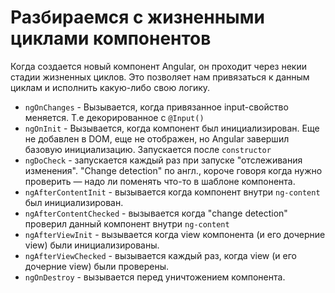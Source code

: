 # Разбираемся с жизненными циклами компонентов

Когда создается новый компонент Angular, он проходит через некии стадии жизненных циклов. Это позволяет нам привязаться
к данным циклам и исполнить какую-либо свою логику.

- `ngOnChanges` - Вызывается, когда привязанное input-свойство меняется. Т.е декорированное с `@Input()`
- `ngOnInit` - Вызывается, когда компонент был инициализирован. Еще не добавлен в DOM, еще не отображен, но Angular завершил
базовую инициализацию. Запускается после `constructor`
- `ngDoCheck` - запускается каждый раз при запуске "отслеживания изменения". "Change detection" по англ., короче говоря
  когда нужно проверить — надо ли поменять что-то в шаблоне компонента.
- `ngAfterContentInit` - вызывается когда компонент внутри `ng-content` был инициализирован.
- `ngAfterContentChecked` - вызывается когда "change detection" проверил данный компонент внутри `ng-content`
- `ngAfterViewInit` - вызывается когда view компонента (и его дочерние view) были инициализированы.
- `ngAfterViewChecked` - вызывается каждый раз, когда view (и его дочерние view) были проверены.
- `ngOnDestroy` - вызывается перед уничтожением компонента.
